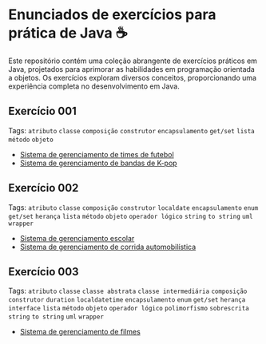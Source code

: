 # Enunciados de exercícios para prática de Java ☕

Este repositório contém uma coleção abrangente de exercícios práticos em Java, projetados para aprimorar as habilidades em programação orientada a objetos. Os exercícios exploram diversos conceitos, proporcionando uma experiência completa no desenvolvimento em Java.

## Exercício 001

Tags: `atributo` `classe` `composição` `construtor` `encapsulamento` `get/set` `lista` `método` `objeto`

- [Sistema de gerenciamento de times de futebol](./exercicio-001/versao-001/README.md)
- [Sistema de gerenciamento de bandas de K-pop](./exercicio-001/versao-002/README.md)

## Exercício 002

Tags: `atributo` `classe` `composição` `construtor` `localdate` `encapsulamento` `enum` `get/set` `herança` `lista` `método` `objeto` `operador lógico` `string` `to string` `uml` `wrapper`

- [Sistema de gerenciamento escolar](./exercicio-002/versao-001/README.md)
- [Sistema de gerenciamento de corrida automobilística](./exercicio-002/versao-002/README.md)

## Exercício 003

Tags: `atributo` `classe` `classe abstrata` `classe intermediária` `composição` `construtor` `duration` `localdatetime` `encapsulamento` `enum` `get/set` `herança` `interface` `lista` `método` `objeto` `operador lógico` `polimorfismo` `sobrescrita` `string` `to string` `uml` `wrapper`

- [Sistema de gerenciamento de filmes](./exercicio-003/versao-001/README.md)

